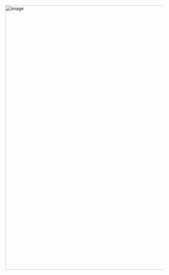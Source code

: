 <img width="875" height="840" alt="image" src="https://github.com/user-attachments/assets/29b80182-96f5-423e-be2c-1129c7be8f67" />
